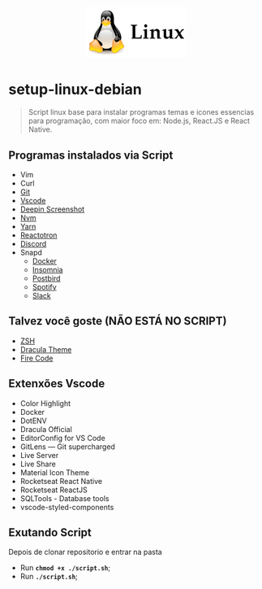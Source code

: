 
<h1 align="center">
  <img alt="Logo" title="Logo" src="img/linux.png" width="200px" />
</h1>

# setup-linux-debian
> Script linux base para instalar programas temas e icones essencias para programação, com maior foco em: Node.js, React.JS e React Native.

 ## Programas instalados via Script

<ul>
    <li>Vim</li>
    <li>Curl</li>
    <li> <a href="https://git-scm.com/download/linux"> Git </a></li>
    <li> <a href="https://code.visualstudio.com/"> Vscode </a></li>
    <li> <a href="https://www.deepin.org/pt/original/deepin-screenshot/">Deepin Screenshot</a></li>
    <li> <a href="https://github.com/nvm-sh/nvm"> Nvm </a></li>
    <li> <a href="https://yarnpkg.com/en/docs/getting-started">Yarn</a> </li>
    <li> <a href="https://github.com/infinitered/reactotron">Reactotron</a> </li>
    <li> <a href="https://discordapp.com/">Discord</a> </li>
    <li>Snapd
      <ul>
      <li> <a href="https://www.docker.com/get-started"> Docker </a> </li>    
      <li> <a href="https://support.insomnia.rest/article/23-installation#ubuntu">Insomnia</a> </li>    
      <li> <a href="https://www.electronjs.org/apps/postbird"> Postbird </a> </li>    
      <li> <a href="https://www.spotify.com/br/download/linux/"> Spotify </a> </li>    
      <li> <a href="https://slack.com/intl/pt-br/downloads/linux"> Slack </a> </li>    
    </ul>
    </li>

</ul>

 ## Talvez você goste (NÃO ESTÁ NO SCRIPT)
<ul>
  <li><a href="https://blog.rocketseat.com.br/terminal-com-oh-my-zsh-spaceship-dracula-e-mais/">ZSH</a></li>
  <li><a href="https://draculatheme.com/">Dracula Theme</a></li>
  <li><a href="https://github.com/tonsky/FiraCode">Fire Code</a></li>
</ul>



## Extenxões Vscode 
<ul>
  <li>Color Highlight</li>
  <li>Docker</li>
  <li>DotENV</li>
  <li>Dracula Official</li>
  <li>EditorConfig for VS Code</li>
  <li>GitLens — Git supercharged</li>
  <li>Live Server</li>
  <li>Live Share</li>
  <li>Material Icon Theme</li>
  <li>Rocketseat React Native</li>
  <li>Rocketseat ReactJS</li>
  <li>SQLTools - Database tools</li>
  <li>vscode-styled-components</li>
</ul>


## Exutando Script

Depois de clonar repositorio e entrar na pasta

- Run **`chmod +x ./script.sh`**;
- Run **`./script.sh`**;